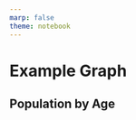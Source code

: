 ```yaml
---
marp: false
theme: notebook
---
```



# Example Graph

## Population by Age

<div id="d3_container"></div>
<script type="module">
// Example from: https://observablehq.com/@d3/donut-chart/2
// data = FileAttachment("./population-by-age.csv").csv({typed: true})

d3.csv("population-by-age.csv", d3.autoType).then(data => {
  const width = 500; // Define width
  const height = Math.min(width, 500);
  const radius = Math.min(width, height) / 2;

  const arc = d3.arc()
      .innerRadius(radius * 0.67)
      .outerRadius(radius - 1);

  const pie = d3.pie()
      .padAngle(1 / radius)
      .sort(null)
      .value(d => d.value);

  const color = d3.scaleOrdinal()
      .domain(data.map(d => d.name))
      .range(d3.quantize(t => d3.interpolateSpectral(t * 0.8 + 0.1), data.length).reverse());

  const svg = d3.create("svg")
      .attr("width", width)
      .attr("height", height)
      .attr("viewBox", [-width / 2, -height / 2, width, height]);


  const arcs = svg.append("g")
      .selectAll("path")
      .data(pie(data))
      .enter().append("path")
      .attr("fill", d => color(d.data.name))
      .attr("d", arc)
      .append("title")
      .text(d => `${d.data.name}: ${d.data.value.toLocaleString()}`);

  svg.append("g")
      .attr("font-family", "sans-serif")
      .attr("font-size", 12)
      .attr("text-anchor", "middle")
      .selectAll("text")
      .data(pie(data))
      .enter().append("text")
      .attr("transform", d => `translate(${arc.centroid(d)})`)
      .call(text => text.append("tspan")
          .attr("y", "-0.4em")
          .attr("font-weight", "bold")
          .text(d => d.data.name))
      .call(text => text.append("tspan")
          .attr("x", 0)
          .attr("y", "0.7em")
          .attr("fill-opacity", 0.7)
          .text(d => d.data.value.toLocaleString()));

  document.getElementById("d3_container").appendChild(svg.node());
});
</script>


